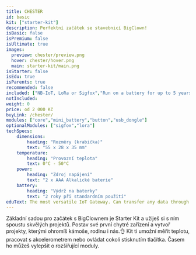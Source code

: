 ```yaml
---
title: CHESTER
id: basic
kit: ["starter-kit"]
description: Perfektní začátek se stavebnicí BigClown!
isBasic: false
isPremium: false
isUltimate: true
images:
  preview: chester/preview.png
  hover: chester/hover.png
  main: starter-kit/main.png
isStarter: false
isEdu: true
isParents: true
recommended: false
included: ["NB-IoT, LoRa or Sigfox","Run on a battery for up to 5 years","Expandable by up to 5 expander", "1 hour of free webinar","3 year warranty"]
notIncluded:
weight: 0
price: od 2 000 Kč
buyLink: /chester/
modules: ["core","mini_battery","button","usb_dongle"]
optionalModules: ["sigfox","lora"]
techSpecs:
    dimensions:
        heading: "Rozměry (krabička)"
        text: "55 x 28 x 35 mm"
    temperature:
        heading: "Provozní teplota"
        text: 0°C - 50°C
    power:
        heading: "Zdroj napájení"
        text: "2 x AAA Alkalické baterie"
    battery:
        heading: "Výdrž na baterky"
        text: "2 roky při standardním použití"
eduText: The most versatile IoT Gateway. Can transfer any data through LPWAN
---
```


Základní sadou pro začátek s BigClownem je Starter Kit a užiješ si s ním spoustu skvělých projektů. Postav své první chytré zařízení a vytvoř projekty, kterými ohromíš kámoše, rodinu i nás.👌 Kit ti umožní měřit teplotu, pracovat s akcelerometrem nebo ovládat cokoli stisknutím tlačítka. Časem ho můžeš vylepšit o rozšiřující moduly.
